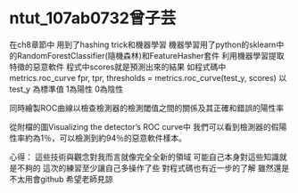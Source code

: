 # ntut_107ab0732曾子芸

在ch8章節中
用到了hashing trick和機器學習
機器學習用了python的sklearn中的RandomForestClassifier(隨機森林)和FeatureHasher套件
利用機器學習提取特徵的惡意軟件
程式中scores就是預測出來的結果
如程式碼中
metrics.roc_curve
fpr, tpr, thresholds = metrics.roc_curve(test_y, scores)
以 test_y 為標準值 1為陽性 0為陰性

同時繪製ROC曲線以檢查檢測器的檢測閾值之間的關係及其正確和錯誤的陽性率

從附檔的圖Visualizing the detector’s ROC curve中
我們可以看到檢測器的假陽性率約為1％，可以檢測到約94％的惡意軟件樣本。


心得：
這些技術與觀念對我而言就像完全全新的領域
可能自己本身對這些知識就是不夠的
這次的練習至少讓自己多操作了些
對程式碼也有近一步的了解
雖然還是不太用會github
希望老師見諒

